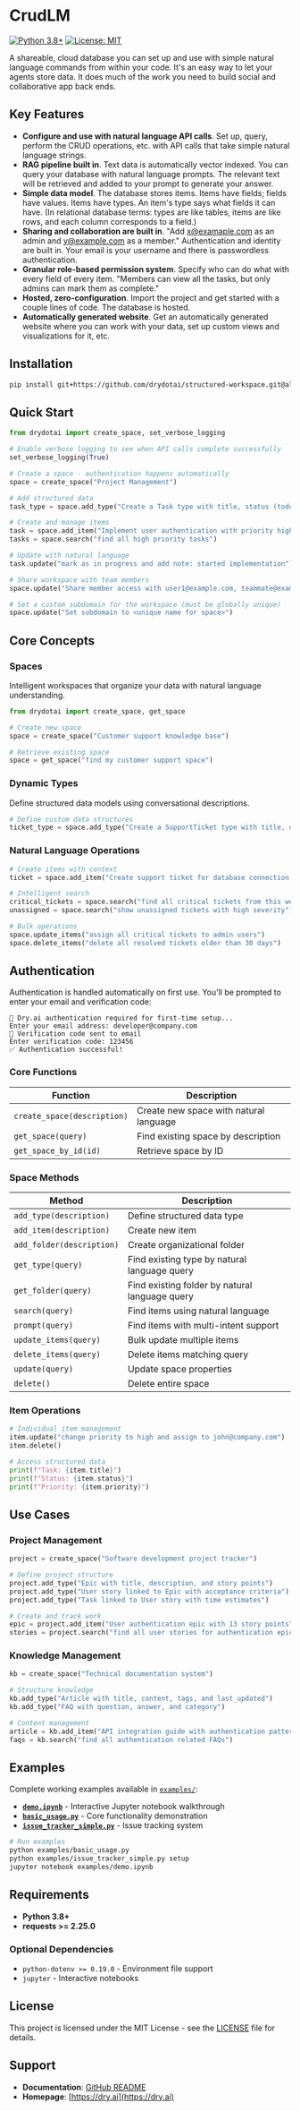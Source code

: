 # CrudLM

[![Python 3.8+](https://img.shields.io/badge/python-3.8+-blue.svg)](https://www.python.org/downloads/)
[![License: MIT](https://img.shields.io/badge/License-MIT-yellow.svg)](https://opensource.org/licenses/MIT)

A shareable, cloud database you can set up and use with simple natural language commands from within your code.  It's an easy way to let your agents store data.  It does much of the work you need to build social and collaborative app back ends.

## Key Features

- **Configure and use with natural language API calls**.  Set up, query, perform the CRUD operations, etc. with API calls that take simple natural language strings.
- **RAG pipeline built in**.  Text data is automatically vector indexed.  You can query your database with natural language prompts.  The relevant text will be retrieved and added to your prompt to generate your answer.
- **Simple data model**.  The database stores items.  Items have fields; fields have values.  Items have types.  An item's type says what fields it can have.  (In relational database terms: types are like tables, items are like rows, and each column corresponds to a field.)
- **Sharing and collaboration are built in**.  "Add x@examaple.com as an admin and y@example.com as a member."  Authentication and identity are built in.  Your email is your username and there is passwordless authentication.
- **Granular role-based permission system**.  Specify who can do what with every field of every item.  "Members can view all the tasks, but only admins can mark them as complete."
- **Hosted, zero-configuration**.  Import the project and get started with a couple lines of code.  The database is hosted.
- **Automatically generated website**.  Get an automatically generated website where you can work with your data, set up custom views and visualizations for it, etc.


## Installation

```bash
pip install git+https://github.com/drydotai/structured-workspace.git@alpha
```

## Quick Start

```python
from drydotai import create_space, set_verbose_logging

# Enable verbose logging to see when API calls complete successfully
set_verbose_logging(True)

# Create a space - authentication happens automatically
space = create_space("Project Management")

# Add structured data
task_type = space.add_type("Create a Task type with title, status (todo/in_progress/done), and priority (low/medium/high)")

# Create and manage items
task = space.add_item("Implement user authentication with priority high")
tasks = space.search("find all high priority tasks")

# Update with natural language
task.update("mark as in progress and add note: started implementation")

# Share workspace with team members
space.update("Share member access with user1@example.com, teammate@example.com, and demo@example.com")

# Set a custom subdomain for the workspace (must be globally unique)
space.update("Set subdomain to <unique name for space>")
```

## Core Concepts

### Spaces
Intelligent workspaces that organize your data with natural language understanding.

```python
from drydotai import create_space, get_space

# Create new space
space = create_space("Customer support knowledge base")

# Retrieve existing space
space = get_space("find my customer support space")
```

### Dynamic Types
Define structured data models using conversational descriptions.

```python
# Define custom data structures
ticket_type = space.add_type("Create a SupportTicket type with title, description, and severity that can be low or medium or high or critical")
```

### Natural Language Operations

```python
# Create items with context
ticket = space.add_item("Create support ticket for database connection timeout with critical severity, users unable to access application")

# Intelligent search
critical_tickets = space.search("find all critical tickets from this week")
unassigned = space.search("show unassigned tickets with high severity")

# Bulk operations
space.update_items("assign all critical tickets to admin users")
space.delete_items("delete all resolved tickets older than 30 days")
```

## Authentication

Authentication is handled automatically on first use. You'll be prompted to enter your email and verification code:

```
🔐 Dry.ai authentication required for first-time setup...
Enter your email address: developer@company.com
📧 Verification code sent to email
Enter verification code: 123456
✅ Authentication successful!
```
### Core Functions

| Function | Description |
|----------|-------------|
| `create_space(description)` | Create new space with natural language |
| `get_space(query)` | Find existing space by description |
| `get_space_by_id(id)` | Retrieve space by ID |

### Space Methods

| Method | Description |
|--------|-------------|
| `add_type(description)` | Define structured data type |
| `add_item(description)` | Create new item |
| `add_folder(description)` | Create organizational folder |
| `get_type(query)` | Find existing type by natural language query |
| `get_folder(query)` | Find existing folder by natural language query |
| `search(query)` | Find items using natural language |
| `prompt(query)` | Find items with multi-intent support |
| `update_items(query)` | Bulk update multiple items |
| `delete_items(query)` | Delete items matching query |
| `update(query)` | Update space properties |
| `delete()` | Delete entire space |

### Item Operations

```python
# Individual item management
item.update("change priority to high and assign to john@company.com")
item.delete()

# Access structured data
print(f"Task: {item.title}")
print(f"Status: {item.status}")
print(f"Priority: {item.priority}")
```

## Use Cases

### Project Management
```python
project = create_space("Software development project tracker")

# Define project structure
project.add_type("Epic with title, description, and story points")
project.add_type("User story linked to Epic with acceptance criteria")
project.add_type("Task linked to User story with time estimates")

# Create and track work
epic = project.add_item("User authentication epic with 13 story points")
stories = project.search("find all user stories for authentication epic")
```

### Knowledge Management
```python
kb = create_space("Technical documentation system")

# Structure knowledge
kb.add_type("Article with title, content, tags, and last_updated")
kb.add_type("FAQ with question, answer, and category")

# Content management
article = kb.add_item("API integration guide with authentication patterns")
faqs = kb.search("find all authentication related FAQs")
```

## Examples

Complete working examples available in [`examples/`](examples/):

- **[`demo.ipynb`](examples/demo.ipynb)** - Interactive Jupyter notebook walkthrough
- **[`basic_usage.py`](examples/basic_usage.py)** - Core functionality demonstration
- **[`issue_tracker_simple.py`](examples/issue_tracker_simple.py)** - Issue tracking system

```bash
# Run examples
python examples/basic_usage.py
python examples/issue_tracker_simple.py setup
jupyter notebook examples/demo.ipynb
```

## Requirements

- **Python 3.8+**
- **requests >= 2.25.0**

### Optional Dependencies
- `python-dotenv >= 0.19.0` - Environment file support
- `jupyter` - Interactive notebooks

## License

This project is licensed under the MIT License - see the [LICENSE](LICENSE) file for details.

## Support

- **Documentation**: [GitHub README](https://github.com/drydotai/structured-workspace)
- **Homepage**: [https://dry.ai](https://dry.ai)
